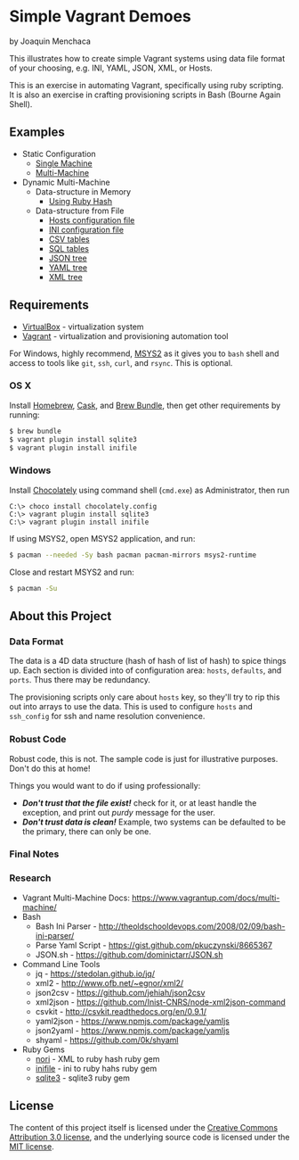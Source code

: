 # **Simple Vagrant Demoes**

by Joaquin Menchaca

This illustrates how to create simple Vagrant systems using data file format of your choosing, e.g. INI, YAML, JSON, XML, or Hosts.

This is an exercise in automating Vagrant, specifically using ruby scripting.  It is also an exercise in crafting provisioning scripts in Bash (Bourne Again Shell).

## **Examples**

- Static Configuration
   - [Single Machine](singlemachine/README.md)  
   - [Multi-Machine](multimachine/README.md)
- Dynamic Multi-Machine
   - Data-structure in Memory
      - [Using Ruby Hash](multimachine-mem/README.md)
  - Data-structure from File
      - [Hosts configuration file](multimachine-hosts/README.md)
      - [INI configuration file](multimachine-ini/README.md)
      - [CSV tables](multimachine-csv/README.md)
      - [SQL tables](multimachine-sql/README.md)
      - [JSON tree](multimachine-json/README.md)
      - [YAML tree](multimachine-yaml/README.md)
      - [XML tree](multimachine-xml/README.md)

## **Requirements**

* [VirtualBox](https://www.virtualbox.org/wiki/Downloads) - virtualization system
* [Vagrant](http://vagrantup.com/) - virtualization and provisioning automation tool

For Windows, highly recommend, [MSYS2](https://msys2.github.io/) as it gives you to `bash` shell and access to tools like `git`, `ssh`, `curl`, and `rsync`.  This is optional.

### **OS X**

Install [Homebrew](http://brew.sh/), [Cask](https://caskroom.github.io/), and [Brew Bundle](https://github.com/Homebrew/homebrew-bundle), then get other requirements by running:

```bash
$ brew bundle
$ vagrant plugin install sqlite3
$ vagrant plugin install inifile
```

### **Windows**

Install [Chocolately](chocolately) using command shell (`cmd.exe`) as Administrator, then run

```batch
C:\> choco install chocolately.config
C:\> vagrant plugin install sqlite3
C:\> vagrant plugin install inifile
```

If using MSYS2, open MSYS2 application, and run:

```bash
$ pacman --needed -Sy bash pacman pacman-mirrors msys2-runtime
```

Close and restart MSYS2 and run:

```bash
$ pacman -Su
```

## **About this Project**

### **Data Format**

The data is a 4D data structure (hash of hash of list of hash) to spice things up.  Each section is divided into of configuration area: `hosts`, `defaults`, and `ports`.  Thus there may be redundancy.  

The provisioning scripts only care about `hosts` key, so they'll try to rip this out into arrays to use the data.  This is used to configure `hosts` and `ssh_config` for ssh and name resolution convenience.

### **Robust Code**

Robust code, this is not.  The sample code is just for illustrative purposes. Don't do this at home!

Things you would want to do if using professionally:
   - ***Don't trust that the file exist!*** check for it, or at least handle the exception, and print out *purdy* message for the user.
   - ***Don't trust data is clean!*** Example, two systems can be defaulted to be the primary, there can only be one.

### **Final Notes**

### **Research**

* Vagrant Multi-Machine Docs: https://www.vagrantup.com/docs/multi-machine/
* Bash
   * Bash Ini Parser - http://theoldschooldevops.com/2008/02/09/bash-ini-parser/
   * Parse Yaml Script - https://gist.github.com/pkuczynski/8665367
   * JSON.sh - https://github.com/dominictarr/JSON.sh
* Command Line Tools
   * jq - https://stedolan.github.io/jq/
   * xml2 - http://www.ofb.net/~egnor/xml2/
   * json2csv - https://github.com/jehiah/json2csv
   * xml2json - https://github.com/Inist-CNRS/node-xml2json-command
   * csvkit - http://csvkit.readthedocs.org/en/0.9.1/
   * yaml2json - https://www.npmjs.com/package/yamljs
   * json2yaml - https://www.npmjs.com/package/yamljs
   * shyaml - https://github.com/0k/shyaml
* Ruby Gems
   * [nori](https://rubygems.org/gems/nori/versions/2.6.0) - XML to ruby  hash ruby gem
   * [inifile](https://rubygems.org/gems/inifile) - ini to ruby hahs ruby gem
   * [sqlite3](https://rubygems.org/gems/sqlite3) - sqlite3 ruby gem

## **License**

The content of this project itself is licensed under the [Creative Commons Attribution 3.0 license](http://creativecommons.org/licenses/by/3.0/us/deed.en_US), and the underlying source code is licensed under the [MIT license](http://opensource.org/licenses/mit-license.php).
